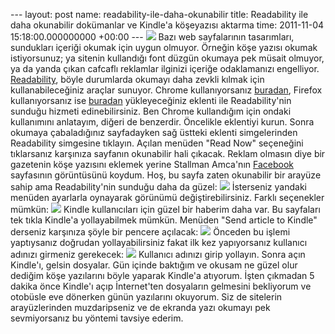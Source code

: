 --- layout: post name: readability-ile-daha-okunabilir title: Readability ile daha okunabilir dokümanlar ve Kindle'a köşeyazısı aktarma time: 2011-11-04 15:18:00.000000000 +00:00 ---
[![](http://2.bp.blogspot.com/-7whMikguNSA/TrP9NnPmDsI/AAAAAAAABcI/EADWRqgcies/s1600/readability.jpg)](http://2.bp.blogspot.com/-7whMikguNSA/TrP9NnPmDsI/AAAAAAAABcI/EADWRqgcies/s1600/readability.jpg)
Bazı web sayfalarının tasarımları, sundukları içeriği okumak için uygun olmuyor. Örneğin köşe yazısı okumak istiyorsunuz; ya sitenin kullandığı font düzgün okumaya pek müsait olmuyor, ya da yanda çıkan cafcaflı reklamlar ilginizi içeriğe odaklamanızı engelliyor. [Readability](http://www.readability.com/), böyle durumlarda okumayı daha zevkli kılmak için kullanabileceğiniz araçlar sunuyor. Chrome kullanıyorsanız [buradan](http://www.readability.com/addons), Firefox kullanıyorsanız ise [buradan](https://addons.mozilla.org/en-US/firefox/addon/readability/?src=userprofile) yükleyeceğiniz eklenti ile Readability'nin sunduğu hizmeti edinebilirsiniz.
Ben Chrome kullandığım için ondaki kullanımını anlatayım, diğeri de benzerdir. Öncelikle eklentiyi kurun. Sonra okumaya çabaladığınız sayfadayken sağ üstteki eklenti simgelerinden Readability simgesine tıklayın. Açılan menüden "Read Now" seçeneğini tıklarsanız karşınıza sayfanın okunabilir hali çıkacak. Reklam olmasın diye bir gazetenin köşe yazısını eklemek yerine Stallman Amca'nın [Facebook](http://stallman.org/facebook.html) sayfasının görüntüsünü koydum. Hoş, bu sayfa zaten okunabilir bir arayüze sahip ama Readability'nin sunduğu daha da güzel:
[![](http://4.bp.blogspot.com/-x9XEbZzwG40/TrP9Pk6UdVI/AAAAAAAABcQ/mMqqDMWHpEA/s320/readability_1.png)](http://4.bp.blogspot.com/-x9XEbZzwG40/TrP9Pk6UdVI/AAAAAAAABcQ/mMqqDMWHpEA/s1600/readability_1.png)
İsterseniz yandaki menüden ayarlarla oynayarak görünümü değiştirebilirsiniz. Farklı seçenekler mümkün:
[![](http://4.bp.blogspot.com/-BVqithaW488/TrP9PzlZziI/AAAAAAAABcU/LjFRH2VQf78/s320/readability_2.png)](http://4.bp.blogspot.com/-BVqithaW488/TrP9PzlZziI/AAAAAAAABcU/LjFRH2VQf78/s1600/readability_2.png)
Kindle kullanıcıları için güzel bir haberim daha var. Bu sayfaları tek tıkla Kindle'a yollayabilmek mümkün. Menüden "Send article to Kindle" derseniz karşınıza şöyle bir pencere açılacak:
[![](http://1.bp.blogspot.com/-YqmWbivn-Eg/TrP9QUEUnmI/AAAAAAAABcc/XT9HdoGAKMU/s400/readability_3.png)](http://1.bp.blogspot.com/-YqmWbivn-Eg/TrP9QUEUnmI/AAAAAAAABcc/XT9HdoGAKMU/s1600/readability_3.png)
Önceden bu işlemi yaptıysanız doğrudan yollayabilirsiniz fakat ilk kez yapıyorsanız kullanıcı adınızı girmeniz gerekecek:
[![](http://2.bp.blogspot.com/-MEz5IeL5Knc/TrP9Q6pQsiI/AAAAAAAABco/g6aZJYhkAvw/s400/readability_4.png)](http://2.bp.blogspot.com/-MEz5IeL5Knc/TrP9Q6pQsiI/AAAAAAAABco/g6aZJYhkAvw/s1600/readability_4.png)
Kullanıcı adınızı girip yollayın. Sonra açın Kindle'ı, gelsin dosyalar. Gün içinde baktığım ve okusam ne güzel olur dediğim köşe yazılarını böyle yaparak Kindle'a atıyorum. İşten çıkmadan 5 dakika önce Kindle'ı açıp İnternet'ten dosyaların gelmesini bekliyorum ve otobüsle eve dönerken günün yazılarını okuyorum. Siz de sitelerin arayüzlerinden muzdaripseniz ve de ekranda yazı okumayı pek sevmiyorsanız bu yöntemi tavsiye ederim.
